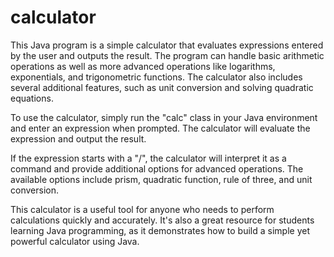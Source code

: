 # calculator

This Java program is a simple calculator that evaluates expressions entered by the user and outputs the result. The program can handle basic arithmetic operations as well as more advanced operations like logarithms, exponentials, and trigonometric functions. The calculator also includes several additional features, such as unit conversion and solving quadratic equations.

To use the calculator, simply run the "calc" class in your Java environment and enter an expression when prompted. The calculator will evaluate the expression and output the result.

If the expression starts with a "/", the calculator will interpret it as a command and provide additional options for advanced operations. The available options include prism, quadratic function, rule of three, and unit conversion.

This calculator is a useful tool for anyone who needs to perform calculations quickly and accurately. It's also a great resource for students learning Java programming, as it demonstrates how to build a simple yet powerful calculator using Java.
